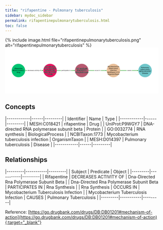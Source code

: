 ```yaml
---
title: "rifapentine - Pulmonary tuberculosis"
sidebar: mydoc_sidebar
permalink: rifapentinepulmonarytuberculosis.html
toc: false 
---
```


{% include image.html file="rifapentinepulmonarytuberculosis.png" alt="rifapentinepulmonarytuberculosis" %}![Path Visualization](/images/rifapentinepulmonarytuberculosis.png)

## Concepts

|------------|------|---------|
| Identifier | Name | Type    |
|------------|------|---------|
| MESH:C018421 | rifapentine | Drug |
| UniProt:P9WGY7 | DNA-directed RNA polymerase subunit beta | Protein |
| GO:0032774 | RNA synthesis | BiologicalProcess |
| NCBITaxon:1773 | Mycobacterium tuberculosis infection | OrganismTaxon |
| MESH:D014397 | Pulmonary tuberculosis | Disease |
|------------|------|---------|

## Relationships

|---------|-----------|---------|
| Subject | Predicate | Object  |
|---------|-----------|---------|
| Rifapentine | DECREASES ACTIVITY OF | Dna-Directed Rna Polymerase Subunit Beta |
| Dna-Directed Rna Polymerase Subunit Beta | PARTICIPATES IN | Rna Synthesis |
| Rna Synthesis | OCCURS IN | Mycobacterium Tuberculosis Infection |
| Mycobacterium Tuberculosis Infection | CAUSES | Pulmonary Tuberculosis |
|---------|-----------|---------|

Reference: [https://go.drugbank.com/drugs/DB:DB01201#mechanism-of-action](https://go.drugbank.com/drugs/DB:DB01201#mechanism-of-action){:target="_blank"}